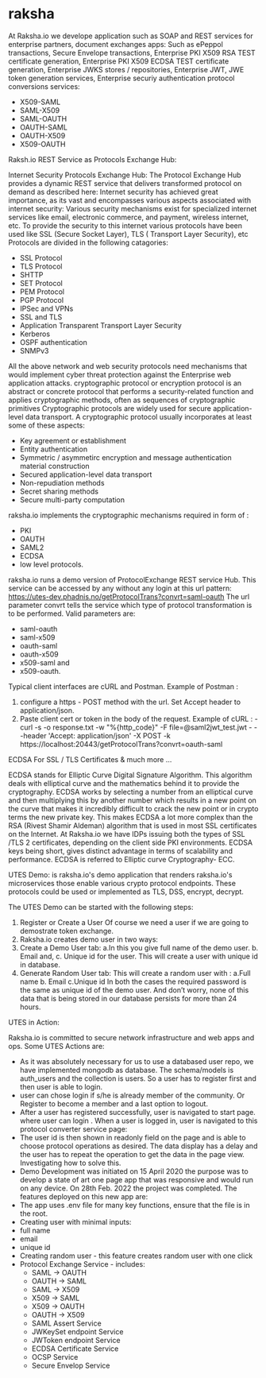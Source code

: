 # raksha

At Raksha.io we develope application such as SOAP and REST services for enterprise partners, document exchanges apps:
Such as ePeppol transactions, Secure Envelope transactions, Enterprise PKI X509 RSA TEST certificate generation,
Enterprise PKI X509 ECDSA TEST certificate generation, Enterprise JWKS stores / repositories,
Enterprise JWT, JWE token generation services, Enterprise securiy authentication protocol conversions services:
  - X509-SAML
  - SAML-X509 
  - SAML-OAUTH 
  - OAUTH-SAML 
  - OAUTH-X509 
  - X509-OAUTH

Raksh.io REST Service as Protocols Exchange Hub:

Internet Security Protocols Exchange Hub: The Protocol Exchange Hub provides a dynamic REST service that delivers transformed protocol on demand as described here: Internet security has achieved great importance, as its vast and encompasses various aspects associated with internet security:
Various security mechanisms exist for specialized internet services like email, electronic commerce, and payment, wireless internet, etc.
To provide the security to this internet various protocols have been used like SSL (Secure Socket Layer), TLS ( Transport Layer Security), etc
Protocols are divided in the following catagories:
- SSL Protocol
- TLS Protocol
- SHTTP
- SET Protocol
- PEM Protocol
- PGP Protocol
- IPSec and VPNs
- SSL and TLS
- Application Transparent Transport Layer Security
- Kerberos
- OSPF authentication
- SNMPv3


All the above network and web security protocols need mechanisms that would implement cyber threat protection
against the Enterprise web application attacks.
cryptographic protocol or encryption protocol is an abstract or concrete protocol that performs a security-related
function and applies cryptographic methods, often as sequences of cryptographic primitives
Cryptographic protocols are widely used for secure application-level data transport. A cryptographic protocol 
usually incorporates at least some of these aspects:
- Key agreement or establishment
- Entity authentication
- Symmetric / asymmetirc  encryption and message authentication material construction
- Secured application-level data transport
- Non-repudiation methods
- Secret sharing methods
- Secure multi-party computation

raksha.io implements the cryptographic mechanisms required in form of : 
  -  PKI
  -  OAUTH
  -  SAML2 
  -  ECDSA 
  -  low level protocols. 


raksha.io runs a demo version of ProtocolExchange REST service Hub. This service can be accessed by any without any 
login at this url pattern: https://utes-dev.phadnis.no/getProtocolTrans?convrt=saml-oauth The url parameter convrt 
tells the service which type of protocol transformation is to be performed. Valid parameters are: 
  - saml-oauth
  - saml-x509 
  - oauth-saml 
  - oauth-x509 
  - x509-saml and 
  - x509-oauth. 


Typical client interfaces are cURL and Postman. Example of Postman : 
  1. configure a https - POST method with the url. Set Accept header to application/json. 
  2. Paste client cert or token in the body of the request. Example of cURL : 
    - curl -s -o response.txt -w "%{http_code}" -F file=@saml2jwt_test.jwt 
    -   --header 'Accept: application/json' -X POST -k https://localhost:20443/getProtocolTrans?convrt=oauth-saml


ECDSA For SSL / TLS Certificates & much more …

ECDSA stands for Elliptic Curve Digital Signature Algorithm. This algorithm deals with elliptical curve 
and the mathematics behind it to provide the cryptography. ECDSA works by selecting a number from an 
elliptical curve and then multiplying this by another number which results in a new point on the curve 
that makes it incredibly difficult to crack the new point or in crypto terms the new private key. 
This makes ECDSA a lot more complex than the RSA (Rivest Shamir Aldeman) algorithm that is used in 
most SSL certificates on the Internet. At Raksha.io we have IDPs issuing both the types of SSL /TLS 2 
certificates, depending on the client side PKI environments. ECDSA keys being short, gives distinct 
advantage in terms of scalability and performance. ECDSA is referred to Elliptic curve Cryptography- ECC.


UTES Demo: is raksha.io's demo application that renders raksha.io's microservices those enable various
crypto protocol endpoints. These protocols could be used or implemented as TLS, DSS, encrypt, decrypt.

The UTES Demo can be started with the following steps:

1. Register or Create a User
Of course we need a user if we are going to demostrate token exchange.
1. Raksha.io creates demo user in two ways:
2. Create a Demo User tab:
  a.In this you give full name of the demo user.
  b. Email and,
  c. Unique id for the user.
  This will create a user with unique id in
  database.
3. Generate Random User tab:
 This will create a random user with :
  a.Full name
  b. Email
  c.Unique id
In both the cases the required password is
the same as unique id of the demo user.
And don’t worry, none of this data that is
being stored in our database persists for more
than 24 hours.

UTES in Action:

Raksha.io is committed to secure network infrastructure and web apps and ops. Some UTES Actions are:
  * As it was absolutely necessary for us to use a databased user repo, we have implemented mongodb as database. The
    schema/models is auth_users and the collection is users. So a user has to register first and then user is able to login.
  * user can chose login if s/he is already member of the community. Or Register to become a member and a last option
    to logout.
  * After a user has registered successfully, user is navigated to start page. where user can login . When a user is logged in,
    user is navigated to this protocol converter service page:
  * The user id is then shown in readonly field on the page and is able to choose protocol operations as desired. The data
    display has a delay and the user has to repeat the operation to get the data in the page view. Investigating how to
    solve this.
  * Demo Development was initiated on 15 April 2020 the purpose was to develop a state of art one page app that was 
    responsive and would run on any device. On 28th Feb. 2022 the project was completed. The features deployed on this
new app are:
  * The app uses .env file for many key functions, ensure that the file is in the root.
  * Creating user with minimal inputs:
  * full name
  * email
  * unique id
  * Creating random user - this feature creates random user with one click
  * Protocol Exchange Service - includes:
    * SAML -> OAUTH
    * OAUTH -> SAML
    * SAML -> X509
    * X509 -> SAML
    * X509 -> OAUTH
    * OAUTH -> X509
    * SAML Assert Service
    * JWKeySet endpoint Service
    * JWToken endpoint Service
    * ECDSA Certificate Service
    * OCSP Service
    * Secure Envelop Service

 
